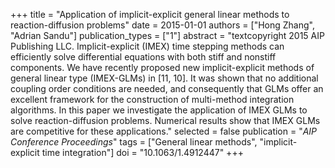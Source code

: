 +++
title = "Application of implicit-explicit general linear methods to reaction-diffusion problems"
date = 2015-01-01
authors = ["Hong Zhang", "Adrian Sandu"]
publication_types = ["1"]
abstract = "textcopyright 2015 AIP Publishing LLC. Implicit-explicit (IMEX) time stepping methods can efficiently solve differential equations with both stiff and nonstiff components. We have recently proposed new implicit-explicit methods of general linear type (IMEX-GLMs) in [11, 10]. It was shown that no additional coupling order conditions are needed, and consequently that GLMs offer an excellent framework for the construction of multi-method integration algorithms. In this paper we investigate the application of IMEX GLMs to solve reaction-diffusion problems. Numerical results show that IMEX GLMs are competitive for these applications."
selected = false
publication = "*AIP Conference Proceedings*"
tags = ["General linear methods", "implicit-explicit time integration"]
doi = "10.1063/1.4912447"
+++

